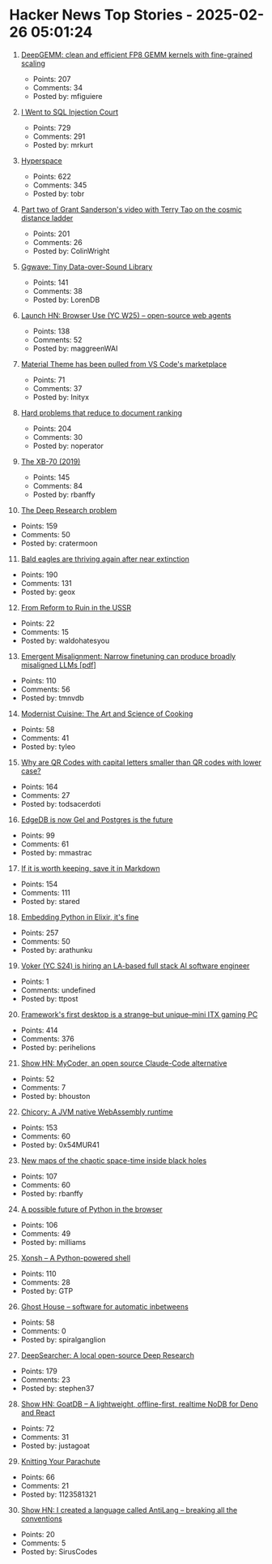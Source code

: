 # Hacker News Top Stories - 2025-02-26 05:01:24

1. [DeepGEMM: clean and efficient FP8 GEMM kernels with fine-grained scaling](https://github.com/deepseek-ai/DeepGEMM)
   - Points: 207
   - Comments: 34
   - Posted by: mfiguiere

2. [I Went to SQL Injection Court](https://sockpuppet.org/blog/2025/02/09/fixing-illinois-foia/)
   - Points: 729
   - Comments: 291
   - Posted by: mrkurt

3. [Hyperspace](https://hypercritical.co/2025/02/25/hyperspace)
   - Points: 622
   - Comments: 345
   - Posted by: tobr

4. [Part two of Grant Sanderson's video with Terry Tao on the cosmic distance ladder](https://mathstodon.xyz/@tao/114054291471216181)
   - Points: 201
   - Comments: 26
   - Posted by: ColinWright

5. [Ggwave: Tiny Data-over-Sound Library](https://github.com/ggerganov/ggwave)
   - Points: 141
   - Comments: 38
   - Posted by: LorenDB

6. [Launch HN: Browser Use (YC W25) – open-source web agents](https://github.com/browser-use/browser-use)
   - Points: 138
   - Comments: 52
   - Posted by: maggreenWAI

7. [Material Theme has been pulled from VS Code's marketplace](https://github.com/material-theme/vsc-material-theme/discussions/1313)
   - Points: 71
   - Comments: 37
   - Posted by: Inityx

8. [Hard problems that reduce to document ranking](https://noperator.dev/posts/document-ranking-for-complex-problems/)
   - Points: 204
   - Comments: 30
   - Posted by: noperator

9. [The XB-70 (2019)](http://codex99.com/photography/the-xb70.html)
   - Points: 145
   - Comments: 84
   - Posted by: rbanffy

10. [The Deep Research problem](https://www.ben-evans.com/benedictevans/2025/2/17/the-deep-research-problem)
   - Points: 159
   - Comments: 50
   - Posted by: cratermoon

11. [Bald eagles are thriving again after near extinction](https://www.newsweek.com/bald-eagles-back-brink-extinction-2025097)
   - Points: 190
   - Comments: 131
   - Posted by: geox

12. [From Reform to Ruin in the USSR](https://www.cogitations.co/p/from-reform-to-ruin-in-the-ussr)
   - Points: 22
   - Comments: 15
   - Posted by: waldohatesyou

13. [Emergent Misalignment: Narrow finetuning can produce broadly misaligned LLMs [pdf]](https://martins1612.github.io/emergent_misalignment_betley.pdf)
   - Points: 110
   - Comments: 56
   - Posted by: tmnvdb

14. [Modernist Cuisine: The Art and Science of Cooking](https://modernistcuisine.com/books/modernist-cuisine/)
   - Points: 58
   - Comments: 41
   - Posted by: tyleo

15. [Why are QR Codes with capital letters smaller than QR codes with lower case?](https://shkspr.mobi/blog/2025/02/why-are-qr-codes-with-capital-letters-smaller-than-qr-codes-with-lower-case-letters/)
   - Points: 164
   - Comments: 27
   - Posted by: todsacerdoti

16. [EdgeDB is now Gel and Postgres is the future](https://www.geldata.com/blog/edgedb-is-now-gel-and-postgres-is-the-future)
   - Points: 99
   - Comments: 61
   - Posted by: mmastrac

17. [If it is worth keeping, save it in Markdown](https://p.migdal.pl/blog/2025/02/markdown-saves/)
   - Points: 154
   - Comments: 111
   - Posted by: stared

18. [Embedding Python in Elixir, it's fine](https://dashbit.co/blog/running-python-in-elixir-its-fine)
   - Points: 257
   - Comments: 50
   - Posted by: arathunku

19. [Voker (YC S24) is hiring an LA-based full stack AI software engineer](https://www.linkedin.com/jobs/view/4165715593)
   - Points: 1
   - Comments: undefined
   - Posted by: ttpost

20. [Framework's first desktop is a strange–but unique–mini ITX gaming PC](https://arstechnica.com/gadgets/2025/02/framework-known-for-upgradable-laptops-intros-not-particularly-upgradable-desktop/)
   - Points: 414
   - Comments: 376
   - Posted by: perihelions

21. [Show HN: MyCoder, an open source Claude-Code alternative](https://github.com/drivecore/mycoder)
   - Points: 52
   - Comments: 7
   - Posted by: bhouston

22. [Chicory: A JVM native WebAssembly runtime](https://chicory.dev/)
   - Points: 153
   - Comments: 60
   - Posted by: 0x54MUR41

23. [New maps of the chaotic space-time inside black holes](https://www.quantamagazine.org/new-maps-of-the-bizarre-chaotic-space-time-inside-black-holes-20250224/)
   - Points: 107
   - Comments: 60
   - Posted by: rbanffy

24. [A possible future of Python in the browser](https://lukasz.langa.pl/f37aa97a-9ea3-4aeb-b6a0-9daeea5a7505/)
   - Points: 106
   - Comments: 49
   - Posted by: milliams

25. [Xonsh – A Python-powered shell](https://xon.sh/)
   - Points: 110
   - Comments: 28
   - Posted by: GTP

26. [Ghost House – software for automatic inbetweens](https://www.tedwiggin.com/MIMT.html)
   - Points: 58
   - Comments: 0
   - Posted by: spiralganglion

27. [DeepSearcher: A local open-source Deep Research](https://milvus.io/blog/introduce-deepsearcher-a-local-open-source-deep-research.md)
   - Points: 179
   - Comments: 23
   - Posted by: stephen37

28. [Show HN: GoatDB – A lightweight, offline-first, realtime NoDB for Deno and React](https://github.com/goatplatform/goatdb)
   - Points: 72
   - Comments: 31
   - Posted by: justagoat

29. [Knitting Your Parachute](https://www.macsparky.com/blog/2025/02/knitting-your-parachute/)
   - Points: 66
   - Comments: 21
   - Posted by: 1123581321

30. [Show HN: I created a language called AntiLang – breaking all the conventions](https://siruscodes.github.io/AntiLang/)
   - Points: 20
   - Comments: 5
   - Posted by: SirusCodes

